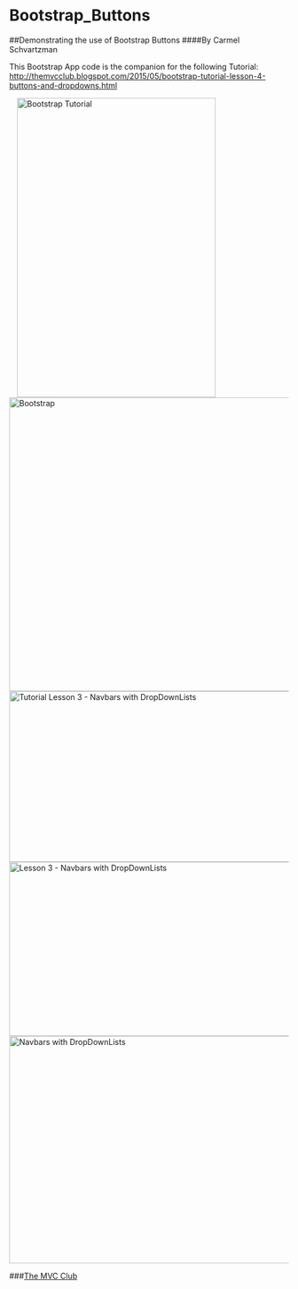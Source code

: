 # Bootstrap_Buttons
##Demonstrating the use of Bootstrap Buttons 
####By Carmel Schvartzman

This Bootstrap App code is the companion for the following Tutorial:
 http://themvcclub.blogspot.com/2015/05/bootstrap-tutorial-lesson-4-buttons-and-dropdowns.html

<a href="http://themvcclub.blogspot.com/2015/05/bootstrap-tutorial-lesson-4-buttons-and-dropdowns.html" imageanchor="1" target="_blank" style="margin-left: 1em; margin-right: 1em;">


<img alt="Bootstrap Tutorial        " border="0" height="540" src="http://2.bp.blogspot.com/-sUOmexfFd9I/VV2j7siAsWI/AAAAAAAAK6E/LVBN8XE83BI/s540/4.png" width="358" />

<img alt="Bootstrap     " border="0" height="530" src="http://2.bp.blogspot.com/-l-qvyhp8_WA/VV2j6yZhHrI/AAAAAAAAK6c/Ca9ip61Gno4/s540/2.png" width="540" />

<img alt="Tutorial Lesson 3 - Navbars with DropDownLists        " border="0" height="308" src="http://2.bp.blogspot.com/-VdwbB6MBf1w/VV2j6DUh7RI/AAAAAAAAK5s/ZrIz9FBXN2g/s540/13.png" width="540" />


<img alt="Lesson 3 - Navbars with DropDownLists        " border="0" height="314" src="http://2.bp.blogspot.com/-8gNqWV6_BtA/VV2j6qMrMyI/AAAAAAAAK5w/j8Zylf8Ipnw/s540/14.png" width="540" />

<img alt="Navbars with DropDownLists        " border="0" height="410" src="http://3.bp.blogspot.com/-YQew3esYkig/VV2j5lv6YZI/AAAAAAAAK6o/n5hgNCneu5o/s540/1.png" width="540" />

</a>

###<a href="http://themvcclub.blogspot.com/"   target="_blank"  >The MVC Club</a>


